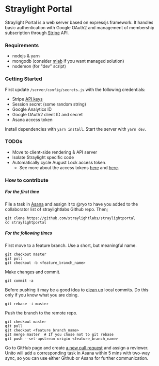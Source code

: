 # Straylight Portal

Straylight Portal is a web server based on expressjs framework. It handles
basic authentication with Google OAuth2 and management of membership
subscription through [Stripe](https://stripe.com/) API.

### Requirements

- nodejs & yarn
- mongodb (consider [mlab](https://www.mlab.com/) if you want managed solution)
- nodemon (for "dev" script)

### Getting Started

First update `/server/config/secrets.js` with the following credentials:
- Stripe [API keys](https://dashboard.stripe.com/account/apikeys)
- Session secret (some random string)
- Google Analytics ID
- Google OAuth2 client ID and secret
- Asana access token

Install dependencies with `yarn install`.
Start the server with `yarn dev`.

### TODOs

- Move to client-side rendering & API server
- Isolate Straylight specific code
- Automatically cycle August Lock access token.
  - See more about the access tokens
    [here](https://github.com/snjoetw/py-august/blob/master/august/api.py) and
    [here](https://github.com/jmaxxz/keymaker/issues/5).

### How to contribute

##### For the first time
File a task in [Asana](https://app.asana.com/0/260679654120467/list) and assign it to @ryo to have you added to the collaborator list of straylightlabs Github repo. Then;
```
git clone https://github.com/straylightlabs/straylightportal
cd straylightportal
```

##### For the following times
First move to a feature branch. Use a short, but meaningful name.
```
git checkout master
git pull
git checkout -b <feature_branch_name>
```

Make changes and commit.
```
git commit -a
```

Before pushing it may be a good idea to [clean up](https://www.atlassian.com/git/tutorials/rewriting-history#git-rebase) local commits. Do this only if you know what you are doing.
```
git rebase -i master
```

Push the branch to the remote repo.
```
git checkout master
git pull
git checkout <feature_branch_name>
git merge master  # If you chose not to git rebase
git push --set-upstream origin <feature_branch_name>
```

Go to GitHub page and create [a new pull request](https://github.com/straylightlabs/straylightportal/compare) and assign a reviewer. Unito will add a corresponding task in Asana within 5 mins with two-way sync, so you can use either Github or Asana for further communication.
